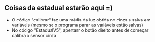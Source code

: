 ## Coisas da estadual estarão aqui =)

- O código "calibrar" faz uma média da luz obtida no cinza e salva em variáveis (mesmo se o programa parar as variáveis estão salvas)
- No código "EstadualV5", apertanr o botão direito antes de começar calibra o sensor cinza
